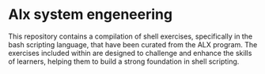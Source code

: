 # Alx system engeneering

This repository contains a compilation of shell exercises, specifically in the bash scripting language, that have been curated from the ALX program. The exercises included within are designed to challenge and enhance the skills of learners, helping them to build a strong foundation in shell scripting.
